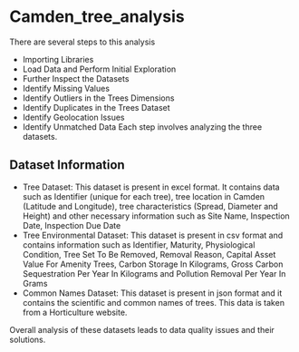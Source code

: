 # Camden_tree_analysis

There are several steps to this analysis
- Importing Libraries
-  Load Data and Perform Initial Exploration
-  Further Inspect the Datasets
-  Identify Missing Values
-  Identify Outliers in the Trees Dimensions 
-  Identify Duplicates in the Trees Dataset 
-  Identify Geolocation Issues 
-  Identify Unmatched Data 
Each step involves analyzing the three datasets.

## Dataset Information 
-  Tree Dataset: This dataset is present in excel format. It contains data such as Identifier (unique for each tree), tree location in Camden (Latitude and Longitude), tree characteristics (Spread, Diameter and Height) and other necessary information such as Site Name, Inspection Date, Inspection Due Date
-  Tree Environmental Dataset: This dataset is present in csv format and contains information such as Identifier, Maturity, Physiological Condition, Tree Set To Be Removed, Removal Reason,
Capital Asset Value For Amenity Trees, Carbon Storage In Kilograms, Gross Carbon Sequestration Per Year In Kilograms and Pollution Removal Per Year In Grams
-  Common Names Dataset: This dataset is present in json format and it contains the scientific and common names of trees. This data is taken from a Horticulture website. 

Overall analysis of these datasets leads to data quality issues and their solutions. 
